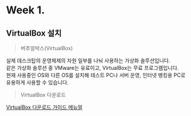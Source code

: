 # Week 1.

## VirtualBox 설치

> 버추얼박스(VirtualBox)

실제 데스크탑의 운영체제의 자원 일부를 나눠 사용하는 가상화 솔루션입니다.   
같은 가상화 솔루션 중 VMware는 유료이고, VirtualBox는 무료 프로그램입니다.   
현재 사용중인 OS와 다른 OS를 설치해 테스트 PC나 서버 운영, 인터넷 뱅킹용 PC로 유용하게 사용할 수 있습니다.

> VirtualBox 다운로드

[VirtualBox 다운로드 가이드 메뉴얼](https://yjshin.tistory.com/entry/0-%EC%98%A4%EB%9D%BC%ED%81%B4-%EB%B2%84%EC%B6%94%EC%96%BC%EB%B0%95%EC%8A%A4VirtualBox-%EB%8B%A4%EC%9A%B4%EB%A1%9C%EB%93%9C%EC%99%80-%EC%84%A4%EC%B9%98-%EB%B0%A9%EB%B2%95)

